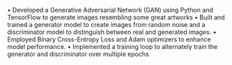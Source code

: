  • Developed a Generative Adversarial Network (GAN) using Python and TensorFlow to generate images resembling
 some great artworks
 • Built and trained a generator model to create images from random noise and a discriminator model to distinguish
 between real and generated images.
 • Employed Binary Cross-Entropy Loss and Adam optimizers to enhance model performance.
 • Implemented a training loop to alternately train the generator and discriminator over multiple epochs
